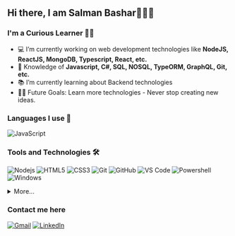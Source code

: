## Hi there, I am Salman Bashar🙋🏻‍♂️


### I'm a Curious Learner 👨‍💻
- 💻 I’m currently working on web development technologies like **NodeJS, ReactJS, MongoDB, Typescript, React, etc.**
- :test_tube: Knowledge of **Javascript, C#, SQL, NOSQL, TypeORM, GraphQL, Git, etc.**
- 📚 I’m currently learning about Backend technologies
- 💪🏼 Future Goals: Learn more technologies - Never stop creating new ideas.


### Languages I use 📑

![JavaScript](https://img.shields.io/badge/-JavaScript-%23F7DF1C?style=flat-square&logo=javascript&logoColor=000000&labelColor=%23F7DF1C&color=%23FFCE5A)


### Tools and Technologies 🛠 

![Nodejs](https://img.shields.io/badge/-Nodejs-339933?style=flat-square&logo=Node.js&logoColor=ffffff)
![HTML5](https://img.shields.io/badge/-HTML5-%23E44D27?style=flat-square&logo=html5&logoColor=ffffff)
![CSS3](https://img.shields.io/badge/-CSS3-%231572B6?style=flat-square&logo=css3)
![Git](https://img.shields.io/badge/-Git-%23F05032?style=flat-square&logo=git&logoColor=%23ffffff)
![GitHub](https://img.shields.io/badge/-GitHub-181717?style=flat-square&logo=github)
![VS Code](http://img.shields.io/badge/-VS%20Code-007ACC?style=flat-square&logo=visual-studio-code&logoColor=ffffff)
![Powershell](http://img.shields.io/badge/-Powershell-5391FE?style=flat-square&logo=powershell&logoColor=ffffff)
![Windows](http://img.shields.io/badge/-Windows-0078D6?style=flat-square&logo=windows&logoColor=ffffff)


<details>
  <summary>More...</summary>
  <img src="https://github-readme-stats.vercel.app/api?username=Salman-Bashar&show_icons=true&count_private=true&theme=dark" />
</details>


### Contact me here

[![Gmail](https://img.shields.io/badge/-GMAIL-D14836?style=for-the-badge&logo=gmail&logoColor=white)](mailto:salmanbadhon@gmail.com@gmail.com)
[![LinkedIn](https://img.shields.io/badge/-LINKEDIN-0077B5?style=for-the-badge&logo=linkedin&logoColor=white)](https://www.linkedin.com/in/salman-bashar/)
